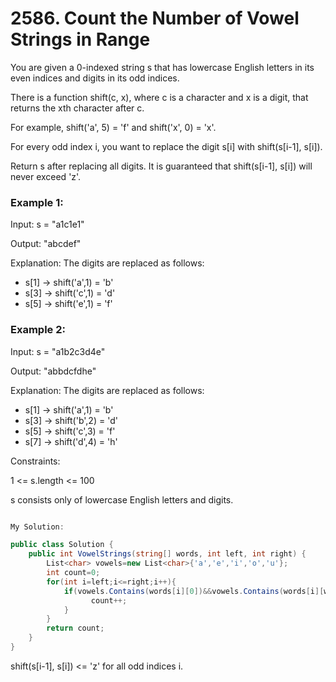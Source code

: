 # 2586. Count the Number of Vowel Strings in Range
You are given a 0-indexed string s that has lowercase English letters in its even indices and digits in its odd indices.

There is a function shift(c, x), where c is a character and x is a digit, that returns the xth character after c.

For example, shift('a', 5) = 'f' and shift('x', 0) = 'x'.

For every odd index i, you want to replace the digit s[i] with shift(s[i-1], s[i]).

Return s after replacing all digits. It is guaranteed that shift(s[i-1], s[i]) will never exceed 'z'.

 

### Example 1:

Input: s = "a1c1e1"

Output: "abcdef"

Explanation: The digits are replaced as follows:
- s[1] -> shift('a',1) = 'b'
- s[3] -> shift('c',1) = 'd'
- s[5] -> shift('e',1) = 'f'
### Example 2:

Input: s = "a1b2c3d4e"

Output: "abbdcfdhe"

Explanation: The digits are replaced as follows:
- s[1] -> shift('a',1) = 'b'
- s[3] -> shift('b',2) = 'd'
- s[5] -> shift('c',3) = 'f'
- s[7] -> shift('d',4) = 'h'
 

Constraints:

1 <= s.length <= 100

s consists only of lowercase English letters and digits.


```csharp

My Solution:

public class Solution {
    public int VowelStrings(string[] words, int left, int right) {
        List<char> vowels=new List<char>{'a','e','i','o','u'};
        int count=0;
        for(int i=left;i<=right;i++){
            if(vowels.Contains(words[i][0])&&vowels.Contains(words[i][words[i].Length-1])){
                  count++;
            }
        }
        return count;
    }
}

```
shift(s[i-1], s[i]) <= 'z' for all odd indices i.
